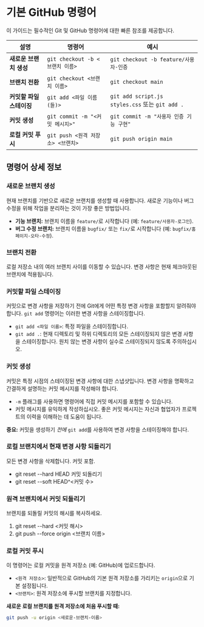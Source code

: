 # 기본 GitHub 명령어

이 가이드는 필수적인 Git 및 GitHub 명령어에 대한 빠른 참조를 제공합니다.

| 설명                     | 명령어                       | 예시                                          |
|-------------------------|-------------------------------|----------------------------------------------|
| **새로운 브랜치 생성** | `git checkout -b <브랜치 이름>` | `git checkout -b feature/사용자-인증`        |
| **브랜치 전환** | `git checkout <브랜치 이름>`    | `git checkout main`                            |
| **커밋할 파일 스테이징** | `git add <파일 이름(들)>`      | `git add script.js styles.css` 또는 `git add .` |
| **커밋 생성** | `git commit -m "<커밋 메시지>"` | `git commit -m "사용자 인증 기능 구현"`       |
| **로컬 커밋 푸시** | `git push <원격 저장소> <브랜치>` | `git push origin main`                         |

## 명령어 상세 정보

### 새로운 브랜치 생성
현재 브랜치를 기반으로 새로운 브랜치를 생성할 때 사용합니다. 새로운 기능이나 버그 수정을 위해 작업을 분리하는 것이 가장 좋은 방법입니다.

* **기능 브랜치:** 브랜치 이름을 `feature/`로 시작합니다 (예: `feature/사용자-로그인`).
* **버그 수정 브랜치:** 브랜치 이름을 `bugfix/` 또는 `fix/`로 시작합니다 (예: `bugfix/홈페이지-오타-수정`).

### 브랜치 전환
로컬 저장소 내의 여러 브랜치 사이를 이동할 수 있습니다. 변경 사항은 현재 체크아웃된 브랜치에 적용됩니다.

### 커밋할 파일 스테이징
커밋으로 변경 사항을 저장하기 전에 Git에게 어떤 특정 변경 사항을 포함할지 알려줘야 합니다. `git add` 명령어는 이러한 변경 사항을 스테이징합니다.

* `git add <파일 이름>`: 특정 파일을 스테이징합니다.
* `git add .`: 현재 디렉토리 및 하위 디렉토리의 모든 스테이징되지 않은 변경 사항을 스테이징합니다. 원치 않는 변경 사항이 실수로 스테이징되지 않도록 주의하십시오.

### 커밋 생성
커밋은 특정 시점의 스테이징된 변경 사항에 대한 스냅샷입니다. 변경 사항을 명확하고 간결하게 설명하는 커밋 메시지를 작성해야 합니다.

* `-m` 플래그를 사용하면 명령어에 직접 커밋 메시지를 포함할 수 있습니다.
* 커밋 메시지를 유익하게 작성하십시오. 좋은 커밋 메시지는 자신과 협업자가 프로젝트의 이력을 이해하는 데 도움이 됩니다.

**중요:** 커밋을 생성하기 *전에* `git add`를 사용하여 변경 사항을 스테이징해야 합니다.

### 로컬 브랜치에서 현재 변경 사항 되돌리기
모든 변경 사항을 삭제합니다. 커밋 포함.
* git reset --hard HEAD
커밋 되돌리기
* git reset --soft HEAD^<커밋 수>

### 원격 브랜치에서 커밋 되돌리기
브랜치를 되돌릴 커밋의 해시를 복사하세요.
1. git reset --hard <커밋 해시>
2. git push --force origin <브랜치 이름>

### 로컬 커밋 푸시
이 명령어는 로컬 커밋을 원격 저장소 (예: GitHub)에 업로드합니다.

* `<원격 저장소>`: 일반적으로 GitHub의 기본 원격 저장소를 가리키는 `origin`으로 기본 설정됩니다.
* `<브랜치>`: 원격 저장소에 푸시할 브랜치를 지정합니다.

**새로운 로컬 브랜치를 원격 저장소에 처음 푸시할 때:**
```bash
git push -u origin <새로운-브랜치-이름>

